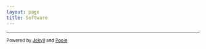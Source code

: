 ```yaml
---
layout: page
title: Software
---
```



---
<sub>Powered by [Jekyll](https://github.com/mojombo/jekyll) and [Poole](http://getpoole.com)</sub>

